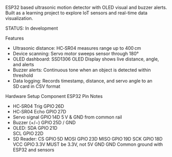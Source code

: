 
ESP32 based ultrasonic motion detector with OLED visual and buzzer alerts. Built as a learning project to explore IoT sensors and real-time data visualization.

STATUS: In development

Features
- Ultrasonic distance: HC‑SR04 measures range up to 400 cm  
- Device scanning: Servo motor sweeps sensor through 180°  
- OLED dashboard: SSD1306 OLED Display shows live distance, angle, and alerts  
- Buzzer alerts: Continuous tone when an object is detected within threshold
- Data logging: Records timestamp, distance, and servo angle to an SD card in CSV format


Hardware Setup
 Component         ESP32 Pin            Notes                            

- HC‑SR04 Trig      GPIO 26D                                                   
- HC‑SR04 Echo      GPIO 27D          
- Servo signal      GPIO 14D         5 V & GND from common rail 
- Buzzer (+/−)      GPIO 25D / GND  
- OLED:
 SDA               GPIO 21D                                                   
 SCL               GPIO 22D                                                   
- SD Reader:
 CS                GPIO 5D 
 MOSI              GPIO 23D 
 MISO              GPIO 19D 
 SCK               GPIO 18D 
 VCC               GPIO 3.3V       MUST be 3.3V, not 5V
 GND               GND             Common ground with ESP32 and sensors
 

